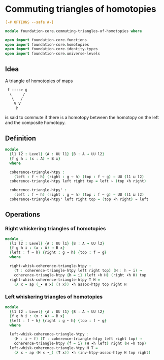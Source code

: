# Commuting triangles of homotopies

```agda
{-# OPTIONS --safe #-}

module foundation-core.commuting-triangles-of-homotopies where

open import foundation-core.functions
open import foundation-core.homotopies
open import foundation-core.identity-types
open import foundation-core.universe-levels
```

## Idea

A triangle of homotopies of maps

```md
 f ----> g
  \     /
   \   /
    V V
     h
```

is said to commute if there is a homotopy between the homotopy on the left and the composite homotopy.

## Definition

```agda
module _
  {l1 l2 : Level} {A : UU l1} {B : A → UU l2}
  {f g h : (x : A) → B x}
  where

  coherence-triangle-htpy :
    (left : f ~ h) (right : g ~ h) (top : f ~ g) → UU (l1 ⊔ l2)
  coherence-triangle-htpy left right top = left ~ (top ∙h right)

  coherence-triangle-htpy' :
    (left : f ~ h) (right : g ~ h) (top : f ~ g) → UU (l1 ⊔ l2)
  coherence-triangle-htpy' left right top = (top ∙h right) ~ left
```

## Operations

### Right whiskering triangles of homotopies

```agda
module _
  {l1 l2 : Level} {A : UU l1} {B : A → UU l2}
  {f g h i : (x : A) → B x}
  {left : f ~ h} {right : g ~ h} {top : f ~ g}
  where

  right-whisk-coherence-triangle-htpy :
    (T : coherence-triangle-htpy left right top) (H : h ~ i) →
    coherence-triangle-htpy {h = i} (left ∙h H) (right ∙h H) top
  right-whisk-coherence-triangle-htpy T H =
    (λ x → ap (_∙ H x) (T x)) ∙h assoc-htpy top right H
```

### Left whiskering triangles of homotopies

```agda
module _
  {l1 l2 : Level} {A : UU l1} {B : A → UU l2}
  {f g h i : (x : A) → B x}
  {left : f ~ h} {right : g ~ h} {top : f ~ g}
  where

  left-whisk-coherence-triangle-htpy :
    (H : i ~ f) (T : coherence-triangle-htpy left right top) →
    coherence-triangle-htpy {f = i} (H ∙h left) right (H ∙h top)
  left-whisk-coherence-triangle-htpy H T =
    (λ x → ap (H x ∙_) (T x)) ∙h (inv-htpy-assoc-htpy H top right)
```
